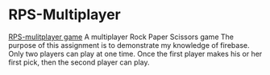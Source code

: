 # RPS-Multiplayer
[RPS-mulitplayer game](https://armonkahil.github.io/RPS-Multiplayer/)
A multiplayer Rock Paper Scissors game
The purpose of this assignment is to demonstrate my knowledge of firebase. Only two players can play at one time. Once the first player makes his or her first pick, then the second player can play.